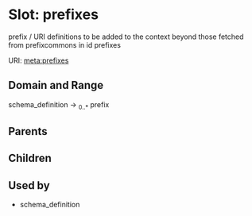 
# Slot: prefixes


prefix / URI definitions to be added to the context beyond those fetched from prefixcommons in id prefixes

URI: [meta:prefixes](https://w3id.org/biolink/biolinkml/meta/prefixes)


## Domain and Range

schema_definition ->  <sub>0..*</sub> prefix

## Parents


## Children


## Used by

 * schema_definition
